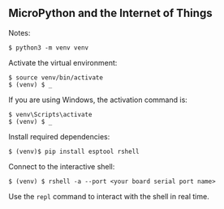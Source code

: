## MicroPython and the Internet of Things

Notes:

    $ python3 -m venv venv

Activate the virtual environment:

    $ source venv/bin/activate
    $ (venv) $ _

If you are using Windows, the activation command is:

    $ venv\Scripts\activate
    $ (venv) $ _

Install required dependencies:

    $ (venv)$ pip install esptool rshell

Connect to the interactive shell:

    $ (venv) $ rshell -a --port <your board serial port name>

Use the `repl` command to interact with the shell in real time.
